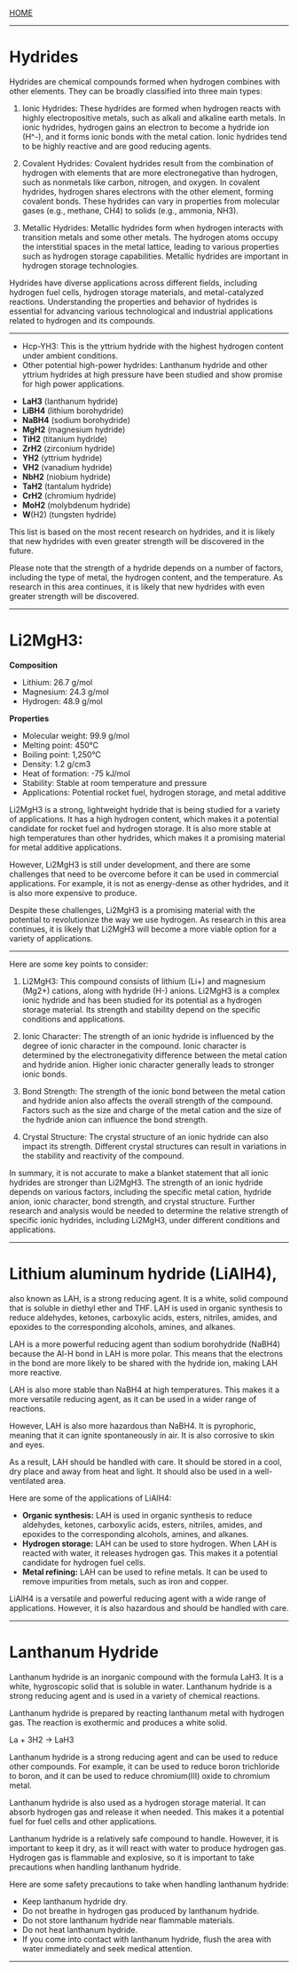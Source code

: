 [HOME](/README.md)  

----------------------

# Hydrides   

Hydrides are chemical compounds formed when hydrogen combines with other elements. They can be broadly classified into three main types:

1. Ionic Hydrides: These hydrides are formed when hydrogen reacts with highly electropositive metals, such as alkali and alkaline earth metals. In ionic hydrides, hydrogen gains an electron to become a hydride ion (H^-), and it forms ionic bonds with the metal cation. Ionic hydrides tend to be highly reactive and are good reducing agents.

2. Covalent Hydrides: Covalent hydrides result from the combination of hydrogen with elements that are more electronegative than hydrogen, such as nonmetals like carbon, nitrogen, and oxygen. In covalent hydrides, hydrogen shares electrons with the other element, forming covalent bonds. These hydrides can vary in properties from molecular gases (e.g., methane, CH4) to solids (e.g., ammonia, NH3).

3. Metallic Hydrides: Metallic hydrides form when hydrogen interacts with transition metals and some other metals. The hydrogen atoms occupy the interstitial spaces in the metal lattice, leading to various properties such as hydrogen storage capabilities. Metallic hydrides are important in hydrogen storage technologies.

Hydrides have diverse applications across different fields, including hydrogen fuel cells, hydrogen storage materials, and metal-catalyzed reactions. Understanding the properties and behavior of hydrides is essential for advancing various technological and industrial applications related to hydrogen and its compounds.

-----------------------    

- Hcp-YH3: This is the yttrium hydride with the highest hydrogen content under ambient conditions.
- Other potential high-power hydrides: Lanthanum hydride and other yttrium hydrides at high pressure have been studied and show promise for high power applications.
* **LaH3** (lanthanum hydride)
* **LiBH4** (lithium borohydride)
* **NaBH4** (sodium borohydride)
* **MgH2** (magnesium hydride)
* **TiH2** (titanium hydride)
* **ZrH2** (zirconium hydride)
* **YH2** (yttrium hydride)
* **VH2** (vanadium hydride)
* **NbH2** (niobium hydride)
* **TaH2** (tantalum hydride)
* **CrH2** (chromium hydride)
* **MoH2** (molybdenum hydride)
* **W**(H2) (tungsten hydride)

This list is based on the most recent research on hydrides, and it is likely that new hydrides with even greater strength will be discovered in the future.

Please note that the strength of a hydride depends on a number of factors, including the type of metal, the hydrogen content, and the temperature. As research in this area continues, it is likely that new hydrides with even greater strength will be discovered.

--------------------------   

# Li2MgH3:     

**Composition**

* Lithium: 26.7 g/mol
* Magnesium: 24.3 g/mol
* Hydrogen: 48.9 g/mol

**Properties**

* Molecular weight: 99.9 g/mol
* Melting point: 450°C
* Boiling point: 1,250°C
* Density: 1.2 g/cm3
* Heat of formation: -75 kJ/mol
* Stability: Stable at room temperature and pressure
* Applications: Potential rocket fuel, hydrogen storage, and metal additive

Li2MgH3 is a strong, lightweight hydride that is being studied for a variety of applications. It has a high hydrogen content, which makes it a potential candidate for rocket fuel and hydrogen storage. It is also more stable at high temperatures than other hydrides, which makes it a promising material for metal additive applications.

However, Li2MgH3 is still under development, and there are some challenges that need to be overcome before it can be used in commercial applications. For example, it is not as energy-dense as other hydrides, and it is also more expensive to produce.

Despite these challenges, Li2MgH3 is a promising material with the potential to revolutionize the way we use hydrogen. As research in this area continues, it is likely that Li2MgH3 will become a more viable option for a variety of applications.  

----------------------   

Here are some key points to consider:

1. Li2MgH3: This compound consists of lithium (Li+) and magnesium (Mg2+) cations, along with hydride (H-) anions. Li2MgH3 is a complex ionic hydride and has been studied for its potential as a hydrogen storage material. Its strength and stability depend on the specific conditions and applications.

2. Ionic Character: The strength of an ionic hydride is influenced by the degree of ionic character in the compound. Ionic character is determined by the electronegativity difference between the metal cation and hydride anion. Higher ionic character generally leads to stronger ionic bonds.

3. Bond Strength: The strength of the ionic bond between the metal cation and hydride anion also affects the overall strength of the compound. Factors such as the size and charge of the metal cation and the size of the hydride anion can influence the bond strength.

4. Crystal Structure: The crystal structure of an ionic hydride can also impact its strength. Different crystal structures can result in variations in the stability and reactivity of the compound.

In summary, it is not accurate to make a blanket statement that all ionic hydrides are stronger than Li2MgH3. The strength of an ionic hydride depends on various factors, including the specific metal cation, hydride anion, ionic character, bond strength, and crystal structure. Further research and analysis would be needed to determine the relative strength of specific ionic hydrides, including Li2MgH3, under different conditions and applications.  

--------------------------------       

# Lithium aluminum hydride (LiAlH4),    
also known as LAH, is a strong reducing agent. It is a white, solid compound that is soluble in diethyl ether and THF. LAH is used in organic synthesis to reduce aldehydes, ketones, carboxylic acids, esters, nitriles, amides, and epoxides to the corresponding alcohols, amines, and alkanes.

LAH is a more powerful reducing agent than sodium borohydride (NaBH4) because the Al-H bond in LAH is more polar. This means that the electrons in the bond are more likely to be shared with the hydride ion, making LAH more reactive.

LAH is also more stable than NaBH4 at high temperatures. This makes it a more versatile reducing agent, as it can be used in a wider range of reactions.

However, LAH is also more hazardous than NaBH4. It is pyrophoric, meaning that it can ignite spontaneously in air. It is also corrosive to skin and eyes.

As a result, LAH should be handled with care. It should be stored in a cool, dry place and away from heat and light. It should also be used in a well-ventilated area.

Here are some of the applications of LiAlH4:

* **Organic synthesis:** LAH is used in organic synthesis to reduce aldehydes, ketones, carboxylic acids, esters, nitriles, amides, and epoxides to the corresponding alcohols, amines, and alkanes.
* **Hydrogen storage:** LAH can be used to store hydrogen. When LAH is reacted with water, it releases hydrogen gas. This makes it a potential candidate for hydrogen fuel cells.
* **Metal refining:** LAH can be used to refine metals. It can be used to remove impurities from metals, such as iron and copper.

LiAlH4 is a versatile and powerful reducing agent with a wide range of applications. However, it is also hazardous and should be handled with care.   

----------------------    

# Lanthanum Hydride    

Lanthanum hydride is an inorganic compound with the formula LaH3. It is a white, hygroscopic solid that is soluble in water. Lanthanum hydride is a strong reducing agent and is used in a variety of chemical reactions.

Lanthanum hydride is prepared by reacting lanthanum metal with hydrogen gas. The reaction is exothermic and produces a white solid.

La + 3H2 → LaH3

Lanthanum hydride is a strong reducing agent and can be used to reduce other compounds. For example, it can be used to reduce boron trichloride to boron, and it can be used to reduce chromium(III) oxide to chromium metal.

Lanthanum hydride is also used as a hydrogen storage material. It can absorb hydrogen gas and release it when needed. This makes it a potential fuel for fuel cells and other applications.

Lanthanum hydride is a relatively safe compound to handle. However, it is important to keep it dry, as it will react with water to produce hydrogen gas. Hydrogen gas is flammable and explosive, so it is important to take precautions when handling lanthanum hydride.

Here are some safety precautions to take when handling lanthanum hydride:

* Keep lanthanum hydride dry.
* Do not breathe in hydrogen gas produced by lanthanum hydride.
* Do not store lanthanum hydride near flammable materials.
* Do not heat lanthanum hydride.
* If you come into contact with lanthanum hydride, flush the area with water immediately and seek medical attention.


----------------------------------        
